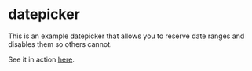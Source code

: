 # datepicker
This is an example datepicker that allows you to reserve date ranges and disables them so others cannot.

See it in action <a href="https://datepickerdemo.firebaseapp.com/">here</a>.
